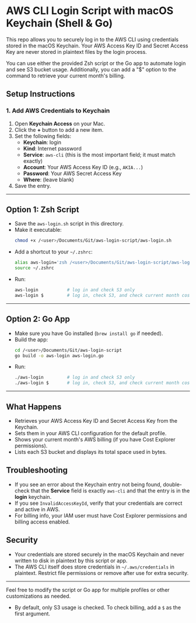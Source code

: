 # AWS CLI Login Script with macOS Keychain (Shell & Go)

This repo allows you to securely log in to the AWS CLI using credentials stored in the macOS Keychain. Your AWS Access Key ID and Secret Access Key are never stored in plaintext files by the login process.

You can use either the provided Zsh script or the Go app to automate login and see S3 bucket usage. Additionally, you can add a "$" option to the command to retrieve your current month's billing.

## Setup Instructions

### 1. Add AWS Credentials to Keychain

1. Open **Keychain Access** on your Mac.
2. Click the **+** button to add a new item.
3. Set the following fields:
   - **Keychain**: login
   - **Kind**: Internet password
   - **Service**: `aws-cli` (this is the most important field; it must match exactly)
   - **Account**: Your AWS Access Key ID (e.g., `AKIA...`)
   - **Password**: Your AWS Secret Access Key
   - **Where**: (leave blank)
4. Save the entry.

---

## Option 1: Zsh Script

- Save the `aws-login.sh` script in this directory.
- Make it executable:
  ```sh
  chmod +x /<user>/Documents/Git/aws-login-script/aws-login.sh
  ```
- Add a shortcut to your `~/.zshrc`:
  ```sh
  alias aws-login='zsh /<user>/Documents/Git/aws-login-script/aws-login.sh'
  source ~/.zshrc
  ```
- Run:
  ```sh
  aws-login           # log in and check S3 only
  aws-login $         # log in, check S3, and check current month costs
  ```

---

## Option 2: Go App

- Make sure you have Go installed (`brew install go` if needed).
- Build the app:
  ```sh
  cd /<user>/Documents/Git/aws-login-script
  go build -o aws-login aws-login.go
  ```
- Run:
  ```sh
  ./aws-login         # log in and check S3 only
  ./aws-login $       # log in, check S3, and check current month costs
  ```

---

## What Happens
- Retrieves your AWS Access Key ID and Secret Access Key from the Keychain.
- Sets them in your AWS CLI configuration for the default profile.
- Shows your current month's AWS billing (if you have Cost Explorer permissions).
- Lists each S3 bucket and displays its total space used in bytes.

## Troubleshooting
- If you see an error about the Keychain entry not being found, double-check that the **Service** field is exactly `aws-cli` and that the entry is in the **login** keychain.
- If you see `InvalidAccessKeyId`, verify that your credentials are correct and active in AWS.
- For billing info, your IAM user must have Cost Explorer permissions and billing access enabled.

## Security
- Your credentials are stored securely in the macOS Keychain and never written to disk in plaintext by this script or app.
- The AWS CLI itself does store credentials in `~/.aws/credentials` in plaintext. Restrict file permissions or remove after use for extra security.

---

Feel free to modify the script or Go app for multiple profiles or other customizations as needed.

- By default, only S3 usage is checked. To check billing, add a `$` as the first argument.
